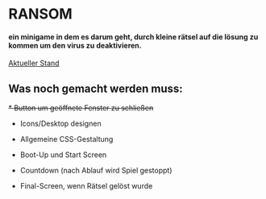 # RANSOM

#### ein minigame in dem es darum geht, durch kleine rätsel auf die lösung zu kommen um den virus zu deaktivieren.

[Aktueller Stand](https://beniwonka.github.io/ransom/)

## Was noch gemacht werden muss:

  ~~* Button um geöffnete Fenster zu schließen~~
                       
  * Icons/Desktop designen
                           
  * Allgemeine CSS-Gestaltung
  
  * Boot-Up und Start Screen

  * Countdown (nach Ablauf wird Spiel gestoppt)

  * Final-Screen, wenn Rätsel gelöst wurde
